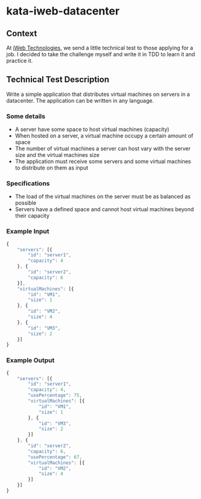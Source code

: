 # kata-iweb-datacenter

## Context

At [iWeb Technologies](http://iweb.com/), we send a little technical test to those applying for a job. I decided to take the challenge myself and write it in TDD to learn it and practice it.

## Technical Test Description

Write a simple application that distributes virtual machines on servers in a datacenter. The application can be written in any language.

### Some details

- A server have some space to host virtual machines (capacity)
- When hosted on a server, a virtual machine occupy a certain amount of space
- The number of virtual machines a server can host vary with the server size and the virtual machines size
- The application must receive some servers and some virtual machines to distribute on them as input

### Specifications

- The load of the virtual machines on the server must be as balanced as possible
- Servers have a defined space and cannot host virtual machines beyond their capacity

### Example Input

```javascript
{
    "servers": [{
        "id": "server1",
        "capacity": 4
    }, {
        "id": "server2",
        "capacity": 6
    }],
    "virtualMachines": [{
        "id": "VM1",
        "size": 1
    }, {
        "id": "VM2",
        "size": 4
    }, {
        "id": "VM3",
        "size": 2
    }]
}
```

### Example Output

```javascript
{
    "servers": [{
        "id": "server1",
        "capacity": 4,
        "usePercentage": 75,
        "virtualMachines": [{
            "id": "VM1",
            "size": 1
        }, {
            "id": "VM3",
            "size": 2
        }]
    }, {
        "id": "server2",
        "capacity": 6,
        "usePercentage": 67,
        "virtualMachines": [{
            "id": "VM2",
            "size": 4
        }]
    }]
}
```